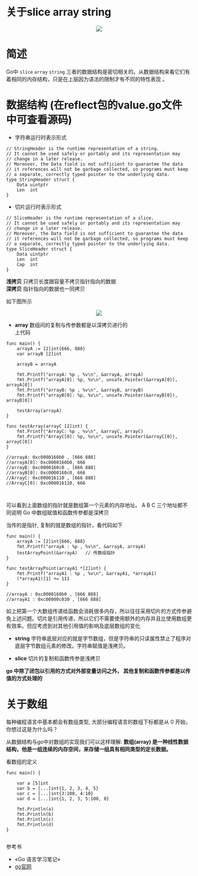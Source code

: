 # 关于slice array string

<p align='center'>
<img src='https://github.com/w1991668899/blog/blob/master/src/image/go/slice_array.jpeg'>
</p>

# 简述
Go中 `slice` `array` `string` 三者的数据结构是密切相关的。从数据结构来看它们有着相同的内存结构，只是在上层因为语法的限制才有不同的特性表现
。

# 数据结构 (在reflect包的value.go文件中可查看源码)

- 字符串运行时表示形式
```
// StringHeader is the runtime representation of a string.
// It cannot be used safely or portably and its representation may
// change in a later release.
// Moreover, the Data field is not sufficient to guarantee the data
// it references will not be garbage collected, so programs must keep
// a separate, correctly typed pointer to the underlying data.
type StringHeader struct {
	Data uintptr
	Len  int
}
```

- 切片运行时表示形式
```$xslt
// SliceHeader is the runtime representation of a slice.
// It cannot be used safely or portably and its representation may
// change in a later release.
// Moreover, the Data field is not sufficient to guarantee the data
// it references will not be garbage collected, so programs must keep
// a separate, correctly typed pointer to the underlying data.
type SliceHeader struct {
	Data uintptr
	Len  int
	Cap  int
}
```

**浅拷贝** 只拷贝长度跟容量不拷贝指针指向的数据<br>
**深拷贝** 指针指向的数据也一同拷贝

如下图所示

<p align='center'>
<img src='https://github.com/w1991668899/blog/blob/master/src/image/go/%E6%B7%B1%E6%8B%B7%E8%B4%9D%E4%B8%8E%E6%B5%85%E6%8B%B7%E8%B4%9D.png'>
</p>



- **array** 数组间的复制与传参数都是以深拷贝进行的<br>
上代码
```
func main() {
	arrayA := [2]int{666, 888}
	var arrayB [2]int

	arrayB = arrayA

	fmt.Printf("arrayA: %p , %v\n", &arrayA, arrayA)
	fmt.Printf("arrayA[0]: %p, %v\n", unsafe.Pointer(&arrayA[0]), arrayA[0])
	fmt.Printf("arrayB: %p , %v\n", &arrayB, arrayB)
	fmt.Printf("arrayB[0]: %p, %v\n", unsafe.Pointer(&arrayB[0]), arrayB[0])

	testArray(arrayA)
}

func testArray(arrayC [2]int) {
	fmt.Printf("ArrayC: %p , %v\n", &arrayC, arrayC)
	fmt.Printf("ArrayC[0]: %p, %v\n", unsafe.Pointer(&arrayC[0]), arrayC[0])
}

//arrayA: 0xc0000160b0 , [666 888]
//arrayA[0]: 0xc0000160b0, 666
//arrayB: 0xc0000160c0 , [666 888]
//arrayB[0]: 0xc0000160c0, 666
//ArrayC: 0xc000016110 , [666 888]
//ArrayC[0]: 0xc000016110, 666



```

可以看到上面数组的指针就是数组第一个元素的内存地址。 A B C 三个地址都不同说明 Go 中数组赋值和函数传参都是深拷贝

当传的是指针, 复制的就是数组的指针，看代码如下
```
func main() {
	arrayA := [2]int{666, 888}
	fmt.Printf("arrayA : %p , %v\n", &arrayA, arrayA)
	testArrayPoint(&arrayA)   // 传数组指针
}

func testArrayPoint(arrayA1 *[2]int) {
	fmt.Printf("arrayA1 : %p , %v\n", &arrayA1, *arrayA1)
	(*arrayA1)[1] += 111
}

//arrayA : 0xc0000160b0 , [666 888]
//arrayA1 : 0xc00000c030 , [666 888]
```

如上把第一个大数组传递给函数会消耗很多内存，所以往往采用切片的方式传参避免上述问题。切片是引用传递，所以它们不需要使用额外的内存并且比使用数组更有效率。但应考虑到对其他引用值的影响及底层数组的变化

- **string** 字符串底层对应的就是字节数组，但是字符串的只读属性禁止了程序对底层字节数组元素的修改。字符串赋值是浅拷贝。

- **slice** 切片的复制和函数传参是浅拷贝

**go 中除了闭包以引用的方式对外部变量访问之外， 其他复制和函数传参都是以传值的方式处理的**



# 关于数组
每种编程语言中基本都会有数组类型, 大部分编程语言的数组下标都是从 0 开始，你想过这是为什么吗？

从数据结构与go中对数组的实现我们可以这样理解: **数组(array) 是一种线性数据结构，他是一组连续的内存空间，来存储一组具有相同类型的定长数据。**

看数组的定义
```
func main() {

	var a [5]int
	var	b = [...]int{1, 2, 3, 4, 5}
	var	c = [...]int{3:100, 4:10}
	var d = [...]int{1, 2, 3, 5:100, 8}

	fmt.Println(a)
	fmt.Println(b)
	fmt.Println(c)
	fmt.Println(d)
}


```












参考书
- &laquo;Go 语言学习笔记&raquo;
- [go官网](https://golang.org/)
